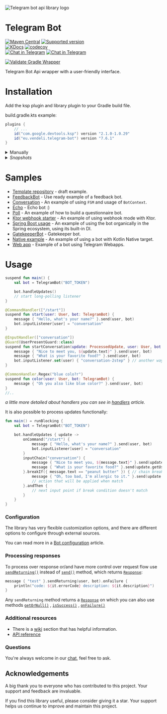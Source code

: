 ![Telegram bot api library logo](https://user-images.githubusercontent.com/3987067/180802441-966bb058-919b-4e1c-82c1-2b210cc9a94e.png)

# Telegram Bot

[![Maven Central](https://img.shields.io/maven-central/v/eu.vendeli/telegram-bot?style=flat&label=Maven&logo=apache-maven)](https://search.maven.org/artifact/eu.vendeli/telegram-bot)
[![Supported version](https://img.shields.io/badge/dynamic/json?url=https%3A%2F%2Fgithub.com%2Fvendelieu%2Ftelegram-bot%2Fraw%2Fmaster%2FbuildSrc%2Fsrc%2Fmain%2Fresources%2Fapi.json&query=%24.version&style=flat&logo=telegram&label=Telegram&color=blue)](https://core.telegram.org/bots/api)\
[![KDocs](https://img.shields.io/static/v1?label=Dokka&message=KDocs&color=blue&logo=kotlin)](https://vendelieu.github.io/telegram-bot/)
[![codecov](https://codecov.io/gh/vendelieu/telegram-bot/branch/master/graph/badge.svg?token=xn5xo6fu6r)](https://codecov.io/gh/vendelieu/telegram-bot) \
[![Chat in Telegram](https://img.shields.io/static/v1?label=Telegram&message=Chat&color=blue&logo=telegram)](https://t.me/venny_tgbot)
[![Chat in Telegram](https://img.shields.io/static/v1?label=Telegram&message=Channel&color=blue&logo=telegram)](https://t.me/kotlingram)

[![Validate Gradle Wrapper](https://github.com/vendelieu/telegram-bot/actions/workflows/gradle-wrapper-validation.yml/badge.svg)](https://github.com/vendelieu/telegram-bot/actions/workflows/gradle-wrapper-validation.yml)

Telegram Bot Api wrapper with a user-friendly interface.

# Installation

Add the ksp plugin and library plugin to your Gradle build file.

build.gradle.kts example:

```gradle
plugins {
    // ...
    id("com.google.devtools.ksp") version "2.1.0-1.0.29"
    id("eu.vendeli.telegram-bot") version "7.6.1"
}
```

<details>
<summary>Manually</summary>
To set up the project without using the plugin, you need to add a dependency and configure the ksp processor:

```gradle
plugins {
    // ...
    id("com.google.devtools.ksp") version "2.1.0-1.0.29"
}

dependencies {
    // ...
    implementation("eu.vendeli:telegram-bot:7.6.1")
    ksp("eu.vendeli:ksp:7.6.1")
}
```

For multiplatform, you need to add the dependency to common sources and define ksp for the targets you need, see example
in [native-example](https://github.com/ktgram/native-example/blob/master/build.gradle.kts).
</details>


<details>
  <summary><i>Snapshots</i></summary>

[![Snapshot version](https://img.shields.io/badge/dynamic/json?url=https%3A%2F%2Frx.vendeli.eu%2Fsnap-ver%2Ftelegram-bot&query=%24%5B0%5D.name&logo=github&label=SNAPSHOT&link=https%3A%2F%2Fgithub.com%2Fvendelieu%3Ftab%3Dpackages%26repo_name%3Dtelegram-bot)](https://github.com/vendelieu?tab=packages&repo_name=telegram-bot)

To install snapshot versions, add snapshot repository,
if you're using plugin just use `addSnapshotRepo` parameter:

```gradle
ktGram {
    forceVersion = "branch-xxxxxx~xxxxxx"
    addSnapshotRepo = true
}
```

or manually add repository:

```gradle
repositories {
    mavenCentral()
    // ...
    maven("https://mvn.vendeli.eu/telegram-bot") // this
}
```

And add library dependency (with ksp processor) as described in `manually` section using the latest package version
from [packages](https://github.com/vendelieu?tab=packages&repo_name=telegram-bot) or from badge above.

</details>

# Samples

- [Template repository](https://github.com/vendelieu/telegram-bot_template) - draft example.
- [FeedbackBot](https://github.com/ktgram/feedback-bot) - Use ready example of a feedback bot.
- [Conversation](https://github.com/vendelieu/telegram-bot_template/tree/conversation) - An example of using `FSM` and
  usage of `BotContext`.
- [Echo](https://github.com/vendelieu/telegram-bot_template/tree/echo) - Echo bot :)
- [Poll](https://github.com/vendelieu/telegram-bot_template/tree/poll) - An example of how to build a questionnaire bot.
- [Ktor webhook starter](https://github.com/ktgram/webhook) - An example of using webhook mode
  with Ktor.
- [Spring Boot usage](https://github.com/vendelieu/telegram-bot_template/tree/spring-bot) - An example of using the bot
  organically in the Spring ecosystem, using its built-in DI.
- [GatekeeperBot](https://github.com/ktgram/gatekeeper) - Gatekeeper bot.
- [Native example](https://github.com/ktgram/native-example) - An example of using a bot with Kotlin Native target.
- [Web app](https://github.com/ktgram/webapp) - Example of a bot using Telegram Webapps.

</details>

# Usage

```kotlin
suspend fun main() {
    val bot = TelegramBot("BOT_TOKEN")

    bot.handleUpdates()
    // start long-polling listener
}

@CommandHandler(["/start"])
suspend fun start(user: User, bot: TelegramBot) {
    message { "Hello, what's your name?" }.send(user, bot)
    bot.inputListener[user] = "conversation"
}

@InputHandler(["conversation"])
@Guard(UserPresentGuard::class)
suspend fun startConversation(update: ProcessedUpdate, user: User, bot: TelegramBot) {
    message { "Nice to meet you, ${update.text}" }.send(user, bot)
    message { "What is your favorite food?" }.send(user, bot)
    bot.inputListener.set(user) { "conversation-2step" } // another way to set input
}

@CommonHandler.Regex("blue colo?r")
suspend fun color(user: User, bot: TelegramBot) {
    message { "Oh you also like blue color?" }.send(user, bot)
}
//..
```

*a little more detailed about handlers you can see
in [handlers](https://github.com/vendelieu/telegram-bot/wiki/Handlers) article.*

It is also possible to process updates functionally:

```kotlin
fun main() = runBlocking {
    val bot = TelegramBot("BOT_TOKEN")

    bot.handleUpdates { update ->
        onCommand("/start") {
            message { "Hello, what's your name?" }.send(user, bot)
            bot.inputListener[user] = "conversation"
        }
        inputChain("conversation") {
            message { "Nice to meet you, ${message.text}" }.send(update.getUser(), bot)
            message { "What is your favorite food?" }.send(update.getUser(), bot)
        }.breakIf({ message.text == "peanut butter" }) { // chain break condition
            message { "Oh, too bad, I'm allergic to it." }.send(update.getUser(), bot)
            // action that will be applied when match
        }.andThen {
            // next input point if break condition doesn't match
        }
    }
}
```

### Configuration

The library has very flexible customization options, and there are different options to configure through external sources.

You can read more in a [Bot configuration](https://github.com/vendelieu/telegram-bot/wiki/Bot-configuration) article.

### Processing responses

To process over response or/and have more control over request flow
use [
`sendReturning()`](https://vendelieu.github.io/telegram-bot/-telegram%20-bot/eu.vendeli.tgbot.interfaces.action/-action/send-returning.html)
instead
of [
`send()`](https://vendelieu.github.io/telegram-bot/-telegram%20-bot/eu.vendeli.tgbot.interfaces.action/-action/send.html)
method,
which
returns [
`Response`](https://vendelieu.github.io/telegram-bot/-telegram%20-bot/eu.vendeli.tgbot.types.internal/-response/index.html):

```kotlin
message { "test" }.sendReturning(user, bot).onFailure {
    println("code: ${it.errorCode} description: ${it.description}")
}
```

Any `sendReturning` method returns
a [
`Response`](https://vendelieu.github.io/telegram-bot/-telegram%20-bot/eu.vendeli.tgbot.types.internal/-response/index.html)
on which you can also use
methods [
`getOrNull()`](https://vendelieu.github.io/telegram-bot/-telegram%20-bot/eu.vendeli.tgbot.types.internal/get-or-null.html)
, [
`isSuccess()`](https://vendelieu.github.io/telegram-bot/-telegram%20-bot/eu.vendeli.tgbot.types.internal/is-success.html)
, [
`onFailure()`](https://vendelieu.github.io/telegram-bot/-telegram%20-bot/eu.vendeli.tgbot.types.internal/on-failure.html)

### Additional resources

* There is a [wiki](https://github.com/vendelieu/telegram-bot/wiki) section that has helpful information.
* [API reference](https://vendelieu.github.io/telegram-bot/)

### Questions

You're always welcome in our [chat](https://t.me/venny_tgbot), feel free to ask.

## Acknowledgements

A big thank you to everyone who has contributed to this project. Your support and feedback are invaluable.

If you find this library useful, please consider giving it a star. Your support helps us continue to improve
and maintain this project.
